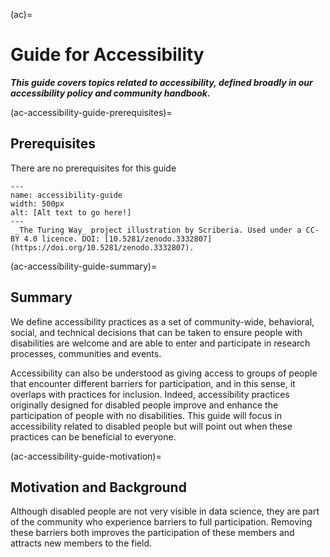 (ac)=
# Guide for Accessibility

***This guide covers topics related to accessibility, defined broadly in our accessibility policy and community handbook.***

(ac-accessibility-guide-prerequisites)=
## Prerequisites

There are no prerequisites for this guide

```{figure} ../figures/accessibility-guide.*
---
name: accessibility-guide
width: 500px
alt: [Alt text to go here!] 
---
 _The Turing Way_ project illustration by Scriberia. Used under a CC-BY 4.0 licence. DOI: [10.5281/zenodo.3332807](https://doi.org/10.5281/zenodo.3332807).
```

(ac-accessibility-guide-summary)=
## Summary

We define accessibility practices as a set of community-wide, behavioral, social, and technical decisions that can be taken to ensure people with disabilities are welcome and are able to enter and participate in research processes, communities and events.

Accessibility can also be understood as giving access to groups of people that encounter different barriers for participation, and in this sense, it overlaps with practices for inclusion. 
Indeed, accessibility practices originally designed for disabled people improve and enhance the participation of people with no disabilities.
This guide will focus in accessibility related to disabled people but will point out when these practices can be beneficial to everyone.  

(ac-accessibility-guide-motivation)=
## Motivation and Background

Although disabled people are not very visible in data science, they are part of the community who experience barriers to full participation. Removing these barriers both improves the participation of these members and attracts new members to the field.


